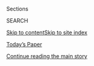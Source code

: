 <div id="app">

<div>

<div class="NYTAppHideMasthead css-1r6wvpq e1suatyy0">

<div class="section css-ui9rw0 e1suatyy2">

<div class="css-eph4ug er09x8g0">

<div class="css-6n7j50">

</div>

<span class="css-1dv1kvn">Sections</span>

<div class="css-10488qs">

<span class="css-1dv1kvn">SEARCH</span>

</div>

[Skip to content](#site-content)[Skip to site
index](#site-index)

</div>

<div class="css-10698na e1huz5gh0">

</div>

</div>

<div id="masthead-bar-one" class="section hasLinks css-15hmgas e1csuq9d3">

<div class="css-uqyvli e1csuq9d0">

</div>

<div class="css-1uqjmks e1csuq9d1">

</div>

<div class="css-9e9ivx">

[](https://myaccount.nytimes.com/auth/login?response_type=cookie&client_id=vi)

</div>

<div class="css-1bvtpon e1csuq9d2">

[Today’s Paper](https://www.nytimes.com/section/todayspaper)

</div>

</div>

</div>

</div>

<div data-aria-hidden="false">

<div id="site-content" data-role="main">

<div id="top-wrapper" class="css-15p45cc eaca97t0" type="top">

<div id="top-slug" class="css-19x0jxb eaca97t1" hidden="">

Advertisement

</div>

[Continue reading the main
story](#after-top)

<div class="ad top-wrapper" style="text-align:center;height:100%;display:block;min-height:90px">

<div id="top" class="place-ad" data-position="top" data-size-key="top">

</div>

</div>

<div id="after-top">

</div>

</div>

<div id="byline" class="section css-15h4p1b e9abtgs0">

<div class="css-1j21atc e1svk9qx1">

<div class="css-nfcc9b e1svk9qx3">

<div class="css-vl9dhg e1svk9qx5">

<div class="css-1nrhkj6 e1svk9qx6">

# Glenn Thrush

</div>

## <span>Recent and archived work by Glenn Thrush for The New York Times</span>

</div>

</div>

</div>

<div>

<div id="mid1-wrapper" class="css-1mn4oms eaca97t0" type="rank">

<div id="mid1-slug" class="css-1tag3rd eaca97t1">

Advertisement

</div>

[Continue reading the main
story](#after-mid1)

<div id="mid1" class="ad mid1-wrapper" style="text-align:center;height:100%;display:block">

</div>

<div id="after-mid1">

</div>

</div>

</div>

<div class="css-185go5a e1o5byef0">

<div class="css-15cbhtu">

  - [Latest](#stream-panel)
  - <span class="css-6n7j50">Search</span>
    <div class="control">
    <div class="label-container css-1dv1kvn">
    Search
    </div>
    <div class="css-wm4t3d">
    **<span id="clear-search-input" class="css-1dv1kvn">Clear this text
    input</span>
    </div>
    </div>
    <span class="css-1iovbfw"></span>

<div id="stream-panel" class="section css-8msx5b e1jz0cab1">

<div class="css-13mho3u">

1.  
    
    <div class="css-1cp3ece">
    
    <div class="css-1l4spti">
    
    [](/2020/08/01/us/politics/biden-lobbyist-ties.html)
    
    <div class="css-79elbk">
    
    ![](https://static01.nyt.com/images/2020/08/01/us/01dc-biden-lobby1/01dc-biden-lobby1-thumbWide.jpg?quality=75&auto=webp&disable=upscale)
    
    </div>
    
    ## Biden Faces Pressure From Left Over Influence Industry Ties
    
    Many of his aides and close allies are veteran Washington hands who
    have profited from advising big corporations. The Sanders-Warren
    wing of the party is not happy.
    
    <div class="css-1nqbnmb ea5icrr0">
    
    By <span class="css-1n7hynb">Kenneth P. Vogel <span>and</span> Glenn
    Thrush</span>
    
    </div>
    
    </div>
    
    <div class="css-1lc2l26 e1xfvim33">
    
    </div>
    
    </div>

2.  
    
    <div class="css-1cp3ece">
    
    <div class="css-1l4spti">
    
    [](/2020/07/30/us/politics/obama-trump-biden.html)
    
    <div class="css-79elbk">
    
    ![](https://static01.nyt.com/images/2020/07/30/us/politics/30obama/merlin_165889137_ea0f592f-e111-4e72-aa0c-9bcd34476a66-thumbWide.jpg?quality=75&auto=webp&disable=upscale)
    
    </div>
    
    ## Obama Unleashes on Trump Privately as He Raises $24 Million for Biden
    
    Barack Obama has spoken candidly about President Trump to party
    donors, bringing up the sexual assault allegations against Mr. Trump
    and warning of his efforts to push “nativist, racist, sexist” fears.
    
    <div class="css-1nqbnmb ea5icrr0">
    
    By <span class="css-1n7hynb">Shane Goldmacher <span>and</span> Glenn
    Thrush</span>
    
    </div>
    
    </div>
    
    <div class="css-1lc2l26 e1xfvim33">
    
    </div>
    
    </div>

3.  
    
    <div class="css-1cp3ece">
    
    <div class="css-1l4spti">
    
    [](/2020/07/01/us/politics/trump-obama-housing-discrimination.html)
    
    <div class="css-79elbk">
    
    ![](https://static01.nyt.com/images/2020/07/01/us/politics/01dc-housingtweet/merlin_162748548_d2723ab6-d854-4ce6-8d74-abae828a5d89-thumbWide.jpg?quality=75&auto=webp&disable=upscale)
    
    </div>
    
    ## Trump Attacks a Suburban Housing Program. Critics See a Play for White Votes.
    
    Proponents of the policy saw the move as an attempt to shore up the
    president’s sagging support among white suburban voters by stoking
    racial division.
    
    <div class="css-1nqbnmb ea5icrr0">
    
    By <span class="css-1n7hynb">Glenn
    Thrush</span>
    
    </div>
    
    </div>
    
    <div class="css-1lc2l26 e1xfvim33">
    
    </div>
    
    </div>

4.  
    
    <div class="css-1cp3ece">
    
    <div class="css-1l4spti">
    
    [](/es/2020/06/30/espanol/obama-biden-trump.html)
    
    <div class="css-79elbk">
    
    ![](https://static01.nyt.com/images/2020/06/30/us/politics/30Obama-ES-01/merlin_114147145_5babe815-5725-413c-9128-61bf3f9f1a39-thumbWide.jpg?quality=75&auto=webp&disable=upscale)
    
    </div>
    
    ### <span class="css-m70j1g">Estados Unidos</span>
    
    ## Barack Obama abandona el retiro, obligado por la campaña de Trump
    
    El presidente número 44 de Estados Unidos anhelaba alejarse de la
    política. Tres años después, está de regreso.
    
    <div class="css-1nqbnmb ea5icrr0">
    
    By <span class="css-1n7hynb">Glenn Thrush <span>and</span> Elaina
    Plott</span>
    
    </div>
    
    <div class="css-185051n">
    
    [Read in
    English](https://www.nytimes.com/2020/06/28/us/politics/obama-biden-trump.html "Read in English")
    
    </div>
    
    </div>
    
    <div class="css-1lc2l26 e1xfvim33">
    
    </div>
    
    </div>

5.  
    
    <div class="css-1cp3ece">
    
    <div class="css-1l4spti">
    
    [](/2020/06/28/us/politics/obama-biden-trump.html)
    
    <div class="css-79elbk">
    
    ![](https://static01.nyt.com/images/2020/06/30/us/politics/00obama1/merlin_114147145_5babe815-5725-413c-9128-61bf3f9f1a39-thumbWide.jpg?quality=75&auto=webp&disable=upscale)
    
    </div>
    
    ## How the Trump Campaign Is Drawing Obama Out of Retirement
    
    More than three years after his exit, the 44th president of the
    United States is back on a political battlefield he longed to leave.
    
    <div class="css-1nqbnmb ea5icrr0">
    
    By <span class="css-1n7hynb">Glenn Thrush <span>and</span> Elaina
    Plott</span>
    
    </div>
    
    <div class="css-185051n">
    
    [Leer en
    español](https://www.nytimes.com/es/2020/06/30/espanol/obama-biden-trump.html "Read in Spanish")
    
    </div>
    
    </div>
    
    <div class="css-1lc2l26 e1xfvim33">
    
    </div>
    
    </div>

6.  
    
    <div class="css-1cp3ece">
    
    <div class="css-1l4spti">
    
    [](/2020/06/03/us/politics/obama-speech-town-hall.html)
    
    <div class="css-79elbk">
    
    ![](https://static01.nyt.com/images/2020/06/03/us/politics/03vid-Obama-Live/03vid-Obama-Live--thumbWide.jpg?quality=75&auto=webp&disable=upscale)
    
    </div>
    
    ## Obama Voices Support for George Floyd Protesters and Calls for Police Reform
    
    Mr. Obama, offering a starkly more upbeat assessment of peaceful
    protesters and their motives than President Trump has, urged people
    to “remember that this country was founded on protest — it is called
    the American Revolution.”
    
    <div class="css-1nqbnmb ea5icrr0">
    
    By <span class="css-1n7hynb">Glenn
    Thrush</span>
    
    </div>
    
    </div>
    
    <div class="css-1lc2l26 e1xfvim33">
    
    </div>
    
    </div>

7.  
    
    <div class="css-1cp3ece">
    
    <div class="css-1l4spti">
    
    [](/2020/05/31/obituaries/benjamin-smalls-dead.html)
    
    <div class="css-79elbk">
    
    ![](https://static01.nyt.com/images/2020/06/03/obituaries/29Smalls/29Smalls-thumbWide.jpg?quality=75&auto=webp&disable=upscale)
    
    </div>
    
    ### <span class="css-m70j1g">Those We’ve Lost</span>
    
    ## Benjamin Smalls, Jailhouse Lawyer and Prison Reformer, Dies at 72
    
    To fellow inmates, he was known as the Elder Statesman, and his cell
    was cluttered with legal papers. He died of the novel coronavirus.
    
    <div class="css-1nqbnmb ea5icrr0">
    
    By <span class="css-1n7hynb">Glenn
    Thrush</span>
    
    </div>
    
    </div>
    
    <div class="css-1lc2l26 e1xfvim33">
    
    </div>
    
    </div>

8.  
    
    <div class="css-1cp3ece">
    
    <div class="css-1l4spti">
    
    [](/2020/05/26/books/anthony-bailey-dead-coronavirus.html)
    
    <div class="css-79elbk">
    
    ![](https://static01.nyt.com/images/2020/05/27/obituaries/22Bailey/22Bailey-thumbWide.jpg?quality=75&auto=webp&disable=upscale)
    
    </div>
    
    ### <span class="css-m70j1g">Those We’ve Lost</span>
    
    ## Anthony Bailey, Biographer With Restless Literary Spirit, Dies at 87
    
    Mr. Bailey was a longtime New Yorker magazine writer who wrote about
    Rembrandt, J. M. W. Turner and other artists. He died from the novel
    coronavirus.
    
    <div class="css-1nqbnmb ea5icrr0">
    
    By <span class="css-1n7hynb">Glenn
    Thrush</span>
    
    </div>
    
    </div>
    
    <div class="css-1lc2l26 e1xfvim33">
    
    </div>
    
    </div>

9.  
    
    <div class="css-1cp3ece">
    
    <div class="css-1l4spti">
    
    [](/2020/05/20/us/francis-a-kennedy-dead-coronavirus.html)
    
    <div class="css-79elbk">
    
    ![](https://static01.nyt.com/images/2020/05/21/obituaries/20kennedy1/20kennedy1-thumbWide.jpg?quality=75&auto=webp&disable=upscale)
    
    </div>
    
    ### <span class="css-m70j1g">Those We’ve Lost</span>
    
    ## Francis Kennedy, War Hero and Restless Inventor, Dies at 95
    
    After the violence in Korea, Mr. Kennedy sought to give something
    back to the world with his inventions. He succumbed to the novel
    coronavirus.
    
    <div class="css-1nqbnmb ea5icrr0">
    
    By <span class="css-1n7hynb">Glenn
    Thrush</span>
    
    </div>
    
    </div>
    
    <div class="css-1lc2l26 e1xfvim33">
    
    </div>
    
    </div>

10. 
    
    <div class="css-1cp3ece">
    
    <div class="css-1l4spti">
    
    [](/2020/05/09/us/politics/obama-flynn-coronavirus-trump.html)
    
    <div class="css-79elbk">
    
    ![](https://static01.nyt.com/images/2020/05/10/us/politics/09dc-obama/merlin_172207692_6ff94484-b3b9-4b9e-9f2d-1d4e964d42df-thumbWide.jpg?quality=75&auto=webp&disable=upscale)
    
    </div>
    
    ## Obama Warns That Dropped Charges Against Flynn Put ‘Rule of Law’ at Risk
    
    Speaking to 3,000 supporters, the former president took a sharper
    line toward the Trump administration than he typically does in
    public.
    
    <div class="css-1nqbnmb ea5icrr0">
    
    By <span class="css-1n7hynb">Glenn Thrush <span>and</span> Michael
    Crowley</span>
    
    </div>
    
    </div>
    
    <div class="css-1lc2l26 e1xfvim33">
    
    </div>
    
    </div>

<div class="css-13mho3u">

<div class="css-1t62hi8">

<div class="css-1stvaey">

Show
More

<div>

<div style="border:0;clip:rect(0 0 0 0);height:1px;margin:-1px;overflow:hidden;white-space:nowrap;padding:0;width:1px;position:absolute" data-role="log" data-aria-live="assertive">

</div>

<div style="border:0;clip:rect(0 0 0 0);height:1px;margin:-1px;overflow:hidden;white-space:nowrap;padding:0;width:1px;position:absolute" data-role="log" data-aria-live="assertive">

</div>

<div style="border:0;clip:rect(0 0 0 0);height:1px;margin:-1px;overflow:hidden;white-space:nowrap;padding:0;width:1px;position:absolute" data-role="log" data-aria-live="polite">

</div>

<div style="border:0;clip:rect(0 0 0 0);height:1px;margin:-1px;overflow:hidden;white-space:nowrap;padding:0;width:1px;position:absolute" data-role="log" data-aria-live="polite">

</div>

</div>

</div>

</div>

</div>

</div>

<div class="css-g6hk37 supplemental">

<div id="mid2-wrapper" class="css-10wkyv7 eaca97t0" type="lede">

<div id="mid2-slug" class="css-1tag3rd eaca97t1">

Advertisement

</div>

[Continue reading the main
story](#after-mid2)

<div id="mid2" class="ad mid2-wrapper" style="text-align:center;height:100%;display:block;min-height:250px">

</div>

<div id="after-mid2">

</div>

</div>

## Follow Elsewhere

<div class="module-body">

  - [**<span data-aria-hidden="true">GlennThrush</span><span class="css-1dv1kvn">twitter
    page for GlennThrush</span>](https://twitter.com/GlennThrush)

</div>

</div>

</div>

</div>

</div>

</div>

</div>

## Site Index

<div>

</div>

## Site Information Navigation

  - [© <span>2020</span> <span>The New York Times
    Company</span>](https://help.nytimes.com/hc/en-us/articles/115014792127-Copyright-notice)

<!-- end list -->

  - [NYTCo](https://www.nytco.com/)
  - [Contact
    Us](https://help.nytimes.com/hc/en-us/articles/115015385887-Contact-Us)
  - [Work with us](https://www.nytco.com/careers/)
  - [Advertise](https://nytmediakit.com/)
  - [T Brand Studio](http://www.tbrandstudio.com/)
  - [Your Ad
    Choices](https://www.nytimes.com/privacy/cookie-policy#how-do-i-manage-trackers)
  - [Privacy](https://www.nytimes.com/privacy)
  - [Terms of
    Service](https://help.nytimes.com/hc/en-us/articles/115014893428-Terms-of-service)
  - [Terms of
    Sale](https://help.nytimes.com/hc/en-us/articles/115014893968-Terms-of-sale)
  - [Site
    Map](https://spiderbites.nytimes.com)
  - [Help](https://help.nytimes.com/hc/en-us)
  - [Subscriptions](https://www.nytimes.com/subscription?campaignId=37WXW)

</div>

</div>
